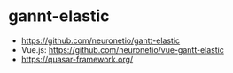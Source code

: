 # gannt-elastic

- https://github.com/neuronetio/gantt-elastic
- Vue.js: https://github.com/neuronetio/vue-gantt-elastic
- https://quasar-framework.org/

